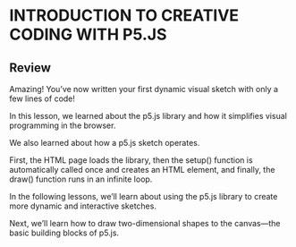 # INTRODUCTION TO CREATIVE CODING WITH P5.JS

## Review

Amazing! You’ve now written your first dynamic visual sketch with only a few lines of code!

In this lesson, we learned about the p5.js library and how it simplifies visual programming in the browser. 

We also learned about how a p5.js sketch operates. 

First, the HTML page loads the library, then the setup() function is automatically called once and creates an HTML <canvas> element, and finally, the draw() function runs in an infinite loop.

In the following lessons, we’ll learn about using the p5.js library to create more dynamic and interactive sketches. 

Next, we’ll learn how to draw two-dimensional shapes to the canvas—the basic building blocks of p5.js.


